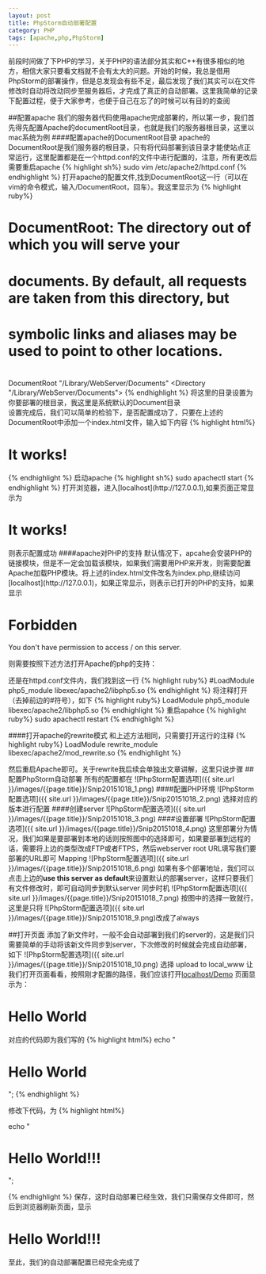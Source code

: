 ```yaml
---
layout: post
title: PhpStorm自动部署配置
category: PHP
tags: [apache,php,PhpStorm]
---
```


前段时间做了下PHP的学习，关于PHP的语法部分其实和C++有很多相似的地方，相信大家只要看文档就不会有太大的问题。开始的时候，我总是借用PhpStorm的部署操作，但是总发现会有些不足，最后发现了我们其实可以在文件修改时自动将改动同步至服务器后，才完成了真正的自动部署。这里我简单的记录下配置过程，便于大家参考，也便于自己在忘了的时候可以有目的的查阅

##配置apache
我们的服务器代码使用apache完成部署的，所以第一步，我们首先得先配置Apache的documentRoot目录，也就是我们的服务器根目录，这里以mac系统为例
####配置apache的DocumentRoot目录
apache的DocumentRoot是我们服务器的根目录，只有将代码部署到该目录才能使站点正常运行，这里配置都是在一个httpd.conf的文件中进行配置的，注意，所有更改后需要重启apache
{% highlight sh%}
sudo vim /etc/apache2/httpd.conf
{% endhighlight %}
打开apache的配置文件,找到DocumentRoot这一行（可以在vim的命令模式，输入/DocumentRoot，回车）。我这里显示为
{% highlight ruby%}
#
# DocumentRoot: The directory out of which you will serve your
# documents. By default, all requests are taken from this directory, but
# symbolic links and aliases may be used to point to other locations.
#
DocumentRoot "/Library/WebServer/Documents"
<Directory "/Library/WebServer/Documents">
{% endhighlight %}
将这里的目录设置为你要部署的根目录，我这里是系统默认的Document目录  
设置完成后，我们可以简单的检验下，是否配置成功了，只要在上述的DocumentRoot中添加一个index.html文件，输入如下内容
{% highlight html%}
<html>
    <body>
        <h1>It works!</h1>
    </body>
</html>
{% endhighlight %}
启动apache
{% highlight sh%}
sudo apachectl start
{% endhighlight %}
打开浏览器，进入[localhost](http://127.0.0.1),如果页面正常显示为
<h1>It works!</h1>
则表示配置成功
####apache对PHP的支持
默认情况下，apcahe会安装PHP的链接模块，但是不一定会加载该模块，如果我们需要用PHP来开发，则需要配置Apache加载PHP模块。将上述的index.html文件改名为index.php,继续访问[localhost](http://127.0.0.1)，如果正常显示，则表示已打开的PHP的支持，如果显示
<html><head>
<title>403 Forbidden</title>
</head><body>
<h1>Forbidden</h1>
<p>You don't have permission to access /
on this server.<br />
</p>
</body></html>
则需要按照下述方法打开Apache的php的支持：

还是在httpd.conf文件内，我们找到这一行
{% highlight ruby%}
#LoadModule php5_module libexec/apache2/libphp5.so
{% endhighlight %}
将注释打开（去掉前边的#符号），如下
{% highlight ruby%}
LoadModule php5_module libexec/apache2/libphp5.so
{% endhighlight %}
重启apahce
{% highlight ruby%}
sudo apachectl restart
{% endhighlight %}

####打开apache的rewrite模式
和上述方法相同，只需要打开这行的注释
{% highlight ruby%}
LoadModule rewrite_module libexec/apache2/mod_rewrite.so
{% endhighlight %}

然后重启Apache即可。<kp>关于rewrite我后续会单独出文章讲解，这里只说步骤</kp>
##配置PhpStorm自动部署
所有的配置都在
![PhpStorm配置选项]({{ site.url }}/images/{{page.title}}/Snip20151018_1.png)
####配置PHP环境
![PhpStorm配置选项]({{ site.url }}/images/{{page.title}}/Snip20151018_2.png)
选择对应的版本进行配置
####创建server
![PhpStorm配置选项]({{ site.url }}/images/{{page.title}}/Snip20151018_3.png)
####设置部署
![PhpStorm配置选项]({{ site.url }}/images/{{page.title}}/Snip20151018_4.png)
这里部署分为情况，我们如果是要部署到本地的话则按照图中的选择即可，如果要部署到远程的话，需要将上边的类型改成FTP或者FTPS，然后webserver root URL填写我们要部署的URL即可
Mapping
![PhpStorm配置选项]({{ site.url }}/images/{{page.title}}/Snip20151018_6.png)
如果有多个部署地址，我们可以点击上边的**use this server as default**来设置默认的部署server，这样只要我们有文件修改时，即可自动同步到默认server
同步时机
![PhpStorm配置选项]({{ site.url }}/images/{{page.title}}/Snip20151018_7.png)
按图中的选择一致就行，这里是只将
![PhpStorm配置选项]({{ site.url }}/images/{{page.title}}/Snip20151018_9.png)改成了always

##打开页面
添加了新文件时，一般不会自动部署到我们的server的，这是我们只需要简单的手动将该新文件同步到server，下次修改的时候就会完成自动部署，如下
![PhpStorm配置选项]({{ site.url }}/images/{{page.title}}/Snip20151018_10.png)
选择
<kp>upload to local_www</kp>
让我们打开页面看看，按照刚才配置的路径，我们应该打开[localhost/Demo](http://127.0.0.1/Demo)
页面显示为：
<h1>Hello World</h1>
对应的代码即为我们写的
{% highlight html%}
<?php>
    echo "<h1>Hello World</h1>";
<?>
{% endhighlight %}

修改下代码，为
{% highlight html%}
<?php>
    echo "<h1>Hello World!!!</h1>";
<?>
{% endhighlight %}
保存，这时自动部署已经生效，我们只需保存文件即可，然后到浏览器刷新页面，显示
<h1>Hello World!!!</h1>

至此，我们的自动部署配置已经完全完成了
